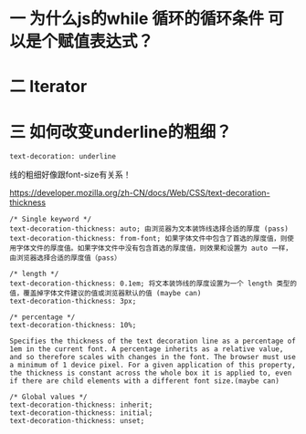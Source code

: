 # 一 为什么js的while 循环的循环条件 可以是个赋值表达式？



# 二 Iterator



 # 三 如何改变underline的粗细？

```
text-decoration: underline
```

线的粗细好像跟font-size有关系！

https://developer.mozilla.org/zh-CN/docs/Web/CSS/text-decoration-thickness

```
/* Single keyword */
text-decoration-thickness: auto; 由浏览器为文本装饰线选择合适的厚度 (pass)
text-decoration-thickness: from-font; 如果字体文件中包含了首选的厚度值，则使用字体文件的厚度值。如果字体文件中没有包含首选的厚度值，则效果和设置为 auto 一样，由浏览器选择合适的厚度值（pass）

/* length */
text-decoration-thickness: 0.1em; 将文本装饰线的厚度设置为一个 length 类型的值，覆盖掉字体文件建议的值或浏览器默认的值 (maybe can)
text-decoration-thickness: 3px;

/* percentage */
text-decoration-thickness: 10%;

Specifies the thickness of the text decoration line as a percentage of 1em in the current font. A percentage inherits as a relative value, and so therefore scales with changes in the font. The browser must use a minimum of 1 device pixel. For a given application of this property, the thickness is constant across the whole box it is applied to, even if there are child elements with a different font size.(maybe can)

/* Global values */
text-decoration-thickness: inherit;
text-decoration-thickness: initial;
text-decoration-thickness: unset;
```

























